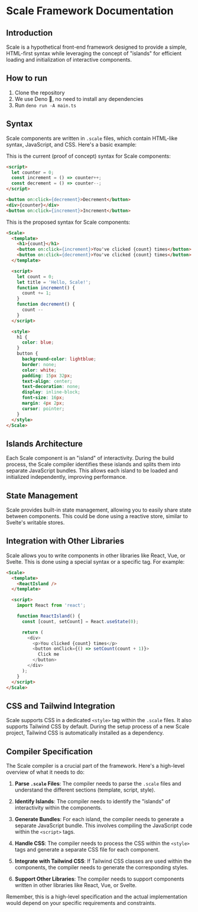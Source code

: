 # Scale Framework Documentation

## Introduction
Scale is a hypothetical front-end framework designed to provide a simple, HTML-first syntax while leveraging the concept of "islands" for efficient loading and initialization of interactive components.

## How to run

1. Clone the repository
2. We use Deno 🦕, no need to install any dependencies
3. Run `deno run -A main.ts`

## Syntax

Scale components are written in `.scale` files, which contain HTML-like syntax, JavaScript, and CSS. Here's a basic example:

This is the current (proof of concept) syntax for Scale components:
```html
<script>
  let counter = 0;
  const increment = () => counter++;
  const decrement = () => counter--;
</script>

<button on:click={decrement}>Decrement</button>
<div>{counter}</div>
<button on:click={increment}>Increment</button>

```

This is the proposed syntax for Scale components:
```html
<Scale>
  <template>
    <h1>{count}</h1>
    <button on:click={increment}>You've clicked {count} times</button>
    <button on:click={decrement}>You've clicked {count} times</button>
  </template>

  <script>
    let count = 0;
    let title = 'Hello, Scale!';
    function increment() {
      count += 1;
    }
    function decrement() {
      count --
    }
  </script>

  <style>
    h1 {
      color: blue;
    }
    button {
      background-color: lightblue;
      border: none;
      color: white;
      padding: 15px 32px;
      text-align: center;
      text-decoration: none;
      display: inline-block;
      font-size: 16px;
      margin: 4px 2px;
      cursor: pointer;
    }
  </style>
</Scale>
```

## Islands Architecture

Each Scale component is an "island" of interactivity. During the build process, the Scale compiler identifies these islands and splits them into separate JavaScript bundles. This allows each island to be loaded and initialized independently, improving performance.

## State Management

Scale provides built-in state management, allowing you to easily share state between components. This could be done using a reactive store, similar to Svelte's writable stores.

## Integration with Other Libraries

Scale allows you to write components in other libraries like React, Vue, or Svelte. This is done using a special syntax or a specific tag. For example:

```html
<Scale>
  <template>
    <ReactIsland />
  </template>

  <script>
    import React from 'react';

    function ReactIsland() {
      const [count, setCount] = React.useState(0);

      return (
        <div>
          <p>You clicked {count} times</p>
          <button onClick={() => setCount(count + 1)}>
            Click me
          </button>
        </div>
      );
    }
  </script>
</Scale>
```

## CSS and Tailwind Integration

Scale supports CSS in a dedicated `<style>` tag within the `.scale` files. It also supports Tailwind CSS by default. During the setup process of a new Scale project, Tailwind CSS is automatically installed as a dependency.

## Compiler Specification

The Scale compiler is a crucial part of the framework. Here's a high-level overview of what it needs to do:

1. **Parse `.scale` Files**: The compiler needs to parse the `.scale` files and understand the different sections (template, script, style).

2. **Identify Islands**: The compiler needs to identify the "islands" of interactivity within the components.

3. **Generate Bundles**: For each island, the compiler needs to generate a separate JavaScript bundle. This involves compiling the JavaScript code within the `<script>` tags.

4. **Handle CSS**: The compiler needs to process the CSS within the `<style>` tags and generate a separate CSS file for each component.

5. **Integrate with Tailwind CSS**: If Tailwind CSS classes are used within the components, the compiler needs to generate the corresponding styles.

6. **Support Other Libraries**: The compiler needs to support components written in other libraries like React, Vue, or Svelte.

Remember, this is a high-level specification and the actual implementation would depend on your specific requirements and constraints.
